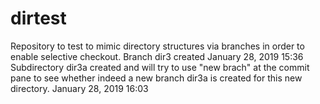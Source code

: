 # dirtest
Repository to test to mimic directory structures via branches in order to enable selective checkout.
Branch dir3 created January 28, 2019  15:36
Subdirectory dir3a created and will try to use "new brach" at the commit pane
to see whether indeed a new branch dir3a is created for this new directory.
January 28, 2019  16:03

